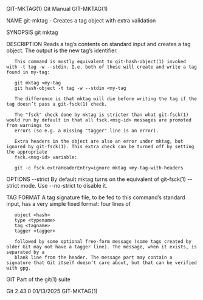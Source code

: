 GIT-MKTAG(1)								  Git Manual								  GIT-MKTAG(1)

NAME
       git-mktag - Creates a tag object with extra validation

SYNOPSIS
       git mktag

DESCRIPTION
       Reads a tag’s contents on standard input and creates a tag object. The output is the new tag’s <object> identifier.

       This command is mostly equivalent to git-hash-object(1) invoked with -t tag -w --stdin. I.e. both of these will create and write a tag found in my-tag:

	   git mktag <my-tag
	   git hash-object -t tag -w --stdin <my-tag

       The difference is that mktag will die before writing the tag if the tag doesn’t pass a git-fsck(1) check.

       The "fsck" check done by mktag is stricter than what git-fsck(1) would run by default in that all fsck.<msg-id> messages are promoted from warnings to
       errors (so e.g. a missing "tagger" line is an error).

       Extra headers in the object are also an error under mktag, but ignored by git-fsck(1). This extra check can be turned off by setting the appropriate
       fsck.<msg-id> variable:

	   git -c fsck.extraHeaderEntry=ignore mktag <my-tag-with-headers

OPTIONS
       --strict
	   By default mktag turns on the equivalent of git-fsck(1) --strict mode. Use --no-strict to disable it.

TAG FORMAT
       A tag signature file, to be fed to this command’s standard input, has a very simple fixed format: four lines of

	   object <hash>
	   type <typename>
	   tag <tagname>
	   tagger <tagger>

       followed by some optional free-form message (some tags created by older Git may not have a tagger line). The message, when it exists, is separated by a
       blank line from the header. The message part may contain a signature that Git itself doesn’t care about, but that can be verified with gpg.

GIT
       Part of the git(1) suite

Git 2.43.0								  01/13/2025								  GIT-MKTAG(1)
